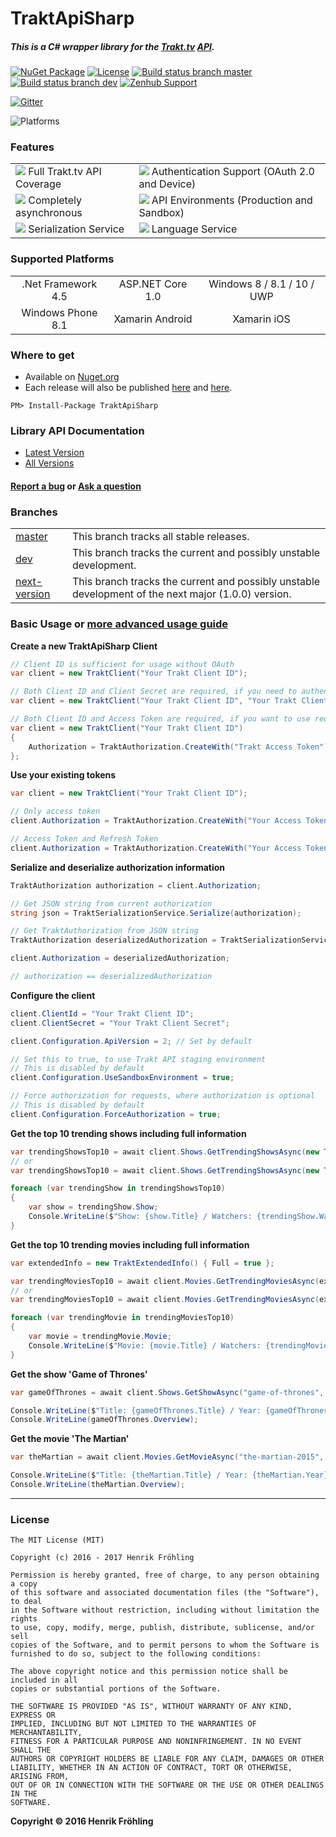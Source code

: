 TraktApiSharp
===
##### This is a C# wrapper library for the [Trakt.tv](https://trakt.tv/) [API](http://docs.trakt.apiary.io/#).

[![NuGet Package](https://img.shields.io/badge/NuGet-v0.9.0-brightgreen.svg?style=flat)](https://www.nuget.org/packages/TraktApiSharp)
[![License](https://img.shields.io/badge/License-MIT-blue.svg?style=flat)](https://opensource.org/licenses/MIT)
[![Build status branch master](https://ci.appveyor.com/api/projects/status/03n3og01n67yef7n/branch/master?svg=true&passingText=master%20-%20passing&pendingText=master%20-%20pending&failingText=master%20-%20failing)](https://ci.appveyor.com/project/henrikfroehling/traktapisharp/branch/master)
[![Build status branch dev](https://ci.appveyor.com/api/projects/status/03n3og01n67yef7n/branch/dev?svg=true&passingText=dev%20-%20passing&pendingText=dev%20-%20pending&failingText=dev%20-%20failing)](https://ci.appveyor.com/project/henrikfroehling/traktapisharp/branch/dev)
[![Zenhub Support](https://raw.githubusercontent.com/ZenHubIO/support/master/zenhub-badge.png)](https://www.zenhub.com/)

[![Gitter](https://badges.gitter.im/traktapisharp/Lobby.svg)](https://gitter.im/traktapisharp/Lobby?utm_source=badge&utm_medium=badge&utm_campaign=pr-badge)

![Platforms](https://img.shields.io/badge/Platforms-%20.Net%20%3E=%204.5%20%7C%20ASP.Net%20Core%201.0%20%7C%20Win%208%20%7C%20Win%208.1%20%7C%20Win%2010%20%7C%20Win%2010%20UWP%20%7C%20Win%20Phone%208.1%20%7C%20Xamarin%20Android%20%7C%20Xamarin%20iOS%20-orange.svg)

### Features
| | |
|------|------|
| ![](https://raw.githubusercontent.com/henrikfroehling/TraktApiSharp/dev/.github/full-support.png) Full Trakt.tv API Coverage | ![](https://raw.githubusercontent.com/henrikfroehling/TraktApiSharp/dev/.github/authentication.png) Authentication Support (OAuth 2.0 and Device) |
| ![](https://raw.githubusercontent.com/henrikfroehling/TraktApiSharp/dev/.github/async.png) Completely asynchronous | ![](https://raw.githubusercontent.com/henrikfroehling/TraktApiSharp/dev/.github/environments.png) API Environments (Production and Sandbox) |
| ![](https://raw.githubusercontent.com/henrikfroehling/TraktApiSharp/dev/.github/serialization.png) Serialization Service | ![](https://raw.githubusercontent.com/henrikfroehling/TraktApiSharp/dev/.github/language-service.png) Language Service |

### Supported Platforms
| | | |
|:------:|:------:|:------:|
| .Net Framework 4.5 | ASP.NET Core 1.0 | Windows 8 / 8.1 / 10 / UWP |
| Windows Phone 8.1 | Xamarin Android | Xamarin iOS |

### Where to get
- Available on [Nuget.org](https://www.nuget.org/packages/TraktApiSharp)
- Each release will also be published [here](https://henrikfroehling.github.io/TraktApiSharp/downloads/) and [here](https://github.com/henrikfroehling/TraktApiSharp/releases).
```
PM> Install-Package TraktApiSharp
```
### Library API Documentation
- [Latest Version](https://henrikfroehling.github.io/TraktApiSharp/apidoc/v0.9.0/)
- [All Versions](https://henrikfroehling.github.io/TraktApiSharp/apidoc/)

#### [Report a bug](https://github.com/henrikfroehling/TraktApiSharp/issues) or [Ask a question](https://gitter.im/traktapisharp/Lobby?utm_source=badge&utm_medium=badge&utm_campaign=pr-badge)

### Branches
| | |
|---|---|
| [master](https://github.com/henrikfroehling/TraktApiSharp/tree/master) | This branch tracks all stable releases. |
| [dev](https://github.com/henrikfroehling/TraktApiSharp/tree/dev) | This branch tracks the current and possibly unstable development. |
| [next-version](https://github.com/henrikfroehling/TraktApiSharp) | This branch tracks the current and possibly unstable development of the next major (1.0.0) version. |

### Basic Usage or [more advanced usage guide](https://henrikfroehling.github.io/TraktApiSharp/guide/)

**Create a new TraktApiSharp Client**
```csharp
// Client ID is sufficient for usage without OAuth
var client = new TraktClient("Your Trakt Client ID");

// Both Client ID and Client Secret are required, if you need to authenticate your application
var client = new TraktClient("Your Trakt Client ID", "Your Trakt Client Secret");

// Both Client ID and Access Token are required, if you want to use requests, that require authorization
var client = new TraktClient("Your Trakt Client ID")
{
    Authorization = TraktAuthorization.CreateWith("Trakt Access Token")
};
```

**Use your existing tokens**
```csharp
var client = new TraktClient("Your Trakt Client ID");

// Only access token
client.Authorization = TraktAuthorization.CreateWith("Your Access Token");

// Access Token and Refresh Token
client.Authorization = TraktAuthorization.CreateWith("Your Access Token", "Your Refresh Token");
```

**Serialize and deserialize authorization information**
```csharp
TraktAuthorization authorization = client.Authorization;

// Get JSON string from current authorization
string json = TraktSerializationService.Serialize(authorization);

// Get TraktAuthorization from JSON string
TraktAuthorization deserializedAuthorization = TraktSerializationService.DeserializeAuthorization(json);

client.Authorization = deserializedAuthorization;

// authorization == deserializedAuthorization
```

**Configure the client**
```csharp
client.ClientId = "Your Trakt Client ID";
client.ClientSecret = "Your Trakt Client Secret";

client.Configuration.ApiVersion = 2; // Set by default

// Set this to true, to use Trakt API staging environment
// This is disabled by default
client.Configuration.UseSandboxEnvironment = true;

// Force authorization for requests, where authorization is optional
// This is disabled by default
client.Configuration.ForceAuthorization = true;
```

**Get the top 10 trending shows including full information**
```csharp
var trendingShowsTop10 = await client.Shows.GetTrendingShowsAsync(new TraktExtendedInfo().SetFull(), null, 10);
// or
var trendingShowsTop10 = await client.Shows.GetTrendingShowsAsync(new TraktExtendedInfo() { Full = true }, 1, 10);

foreach (var trendingShow in trendingShowsTop10)
{
    var show = trendingShow.Show;
    Console.WriteLine($"Show: {show.Title} / Watchers: {trendingShow.Watchers}");
}
```

**Get the top 10 trending movies including full information**
```csharp
var extendedInfo = new TraktExtendedInfo() { Full = true };

var trendingMoviesTop10 = await client.Movies.GetTrendingMoviesAsync(extendedInfo, null, 10);
// or
var trendingMoviesTop10 = await client.Movies.GetTrendingMoviesAsync(extendedInfo, 1, 10);

foreach (var trendingMovie in trendingMoviesTop10)
{
    var movie = trendingMovie.Movie;
    Console.WriteLine($"Movie: {movie.Title} / Watchers: {trendingMovie.Watchers}");
}
```

**Get the show 'Game of Thrones'**
```csharp
var gameOfThrones = await client.Shows.GetShowAsync("game-of-thrones", new TraktExtendedInfo().SetFull());

Console.WriteLine($"Title: {gameOfThrones.Title} / Year: {gameOfThrones.Year}");
Console.WriteLine(gameOfThrones.Overview);
```

**Get the movie 'The Martian'**
```csharp
var theMartian = await client.Movies.GetMovieAsync("the-martian-2015", new TraktExtendedInfo().SetFull());

Console.WriteLine($"Title: {theMartian.Title} / Year: {theMartian.Year}");
Console.WriteLine(theMartian.Overview);
```

---
### License
```
The MIT License (MIT)

Copyright (c) 2016 - 2017 Henrik Fröhling

Permission is hereby granted, free of charge, to any person obtaining a copy
of this software and associated documentation files (the "Software"), to deal
in the Software without restriction, including without limitation the rights
to use, copy, modify, merge, publish, distribute, sublicense, and/or sell
copies of the Software, and to permit persons to whom the Software is
furnished to do so, subject to the following conditions:

The above copyright notice and this permission notice shall be included in all
copies or substantial portions of the Software.

THE SOFTWARE IS PROVIDED "AS IS", WITHOUT WARRANTY OF ANY KIND, EXPRESS OR
IMPLIED, INCLUDING BUT NOT LIMITED TO THE WARRANTIES OF MERCHANTABILITY,
FITNESS FOR A PARTICULAR PURPOSE AND NONINFRINGEMENT. IN NO EVENT SHALL THE
AUTHORS OR COPYRIGHT HOLDERS BE LIABLE FOR ANY CLAIM, DAMAGES OR OTHER
LIABILITY, WHETHER IN AN ACTION OF CONTRACT, TORT OR OTHERWISE, ARISING FROM,
OUT OF OR IN CONNECTION WITH THE SOFTWARE OR THE USE OR OTHER DEALINGS IN THE
SOFTWARE.
```

**Copyright &copy; 2016 Henrik Fröhling**

